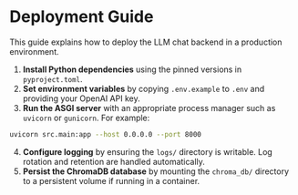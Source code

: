 # Deployment Guide

This guide explains how to deploy the LLM chat backend in a production environment.

1. **Install Python dependencies** using the pinned versions in `pyproject.toml`.
2. **Set environment variables** by copying `.env.example` to `.env` and providing your OpenAI API key.
3. **Run the ASGI server** with an appropriate process manager such as `uvicorn` or `gunicorn`.  For example:

```bash
uvicorn src.main:app --host 0.0.0.0 --port 8000
```

4. **Configure logging** by ensuring the `logs/` directory is writable.  Log rotation and retention are handled automatically.
5. **Persist the ChromaDB database** by mounting the `chroma_db/` directory to a persistent volume if running in a container.
